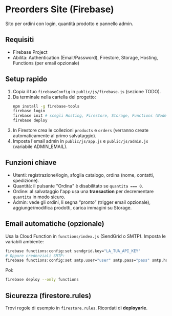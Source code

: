 # Preorders Site (Firebase)

Sito per ordini con login, quantità prodotto e pannello admin.

## Requisiti
- Firebase Project
- Abilita: Authentication (Email/Password), Firestore, Storage, Hosting, Functions (per email opzionale)

## Setup rapido
1. Copia il tuo `firebaseConfig` in `public/js/firebase.js` (sezione TODO).
2. Da terminale nella cartella del progetto:
   ```bash
   npm install -g firebase-tools
   firebase login
   firebase init # scegli Hosting, Firestore, Storage, Functions (Node).
   firebase deploy
   ```
3. In Firestore crea le collezioni `products` e `orders` (verranno create automaticamente al primo salvataggio).
4. Imposta l'email admin in `public/js/app.js` e `public/js/admin.js` (variabile ADMIN_EMAIL).

## Funzioni chiave
- Utenti: registrazione/login, sfoglia catalogo, ordina (nome, contatti, spedizione).
- Quantità: il pulsante "Ordina" è disabilitato se `quantita === 0`.
- Ordine: al salvataggio l'app usa una **transaction** per decrementare `quantita` in modo sicuro.
- Admin: vede gli ordini, li segna “pronto” (trigger email opzionale), aggiunge/modifica prodotti, carica immagini su Storage.

## Email automatiche (opzionale)
Usa la Cloud Function in `functions/index.js` (SendGrid o SMTP). Imposta le variabili ambiente:
```bash
firebase functions:config:set sendgrid.key="LA_TUA_API_KEY"
# Oppure credenziali SMTP:
firebase functions:config:set smtp.user="user" smtp.pass="pass" smtp.host="smtp.example.com" smtp.port="465"
```
Poi:
```bash
firebase deploy --only functions
```

## Sicurezza (firestore.rules)
Trovi regole di esempio in `firestore.rules`. Ricordati di **deployarle**.
